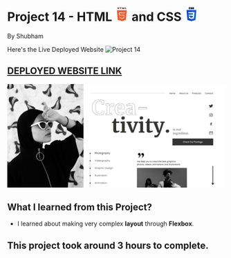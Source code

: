 # Project 14 - HTML ![](./readmeImages/html-5.png) and CSS ![](./readmeImages/css-3.png)

By Shubham

Here's the Live Deployed Website ![Project 14](https://img.shields.io/badge/Project-14-brightgreen)

## [DEPLOYED WEBSITE LINK](https://icreativity.netlify.app/)

![Completed Website](./readmeImages/completedScreenshot.jpg)

## What I learned from this Project?

- I learned about making very complex **layout** through **Flexbox**.

## This project took around **3 hours** to complete.
